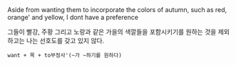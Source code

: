 ##

Aside from wanting them to incorporate the colors of autumn, such as red, orange' and yellow, I dont have a preference

그들이 빨강, 주황 그리고 노랑과 같은 가을의 색깔들을 포함시키기를 원하는 것을 제외하고는 나는 선호도를 갖고 있지 않다.
```
want + 목 + to부정사'(~가 ~하기를 원하다)
```

##

